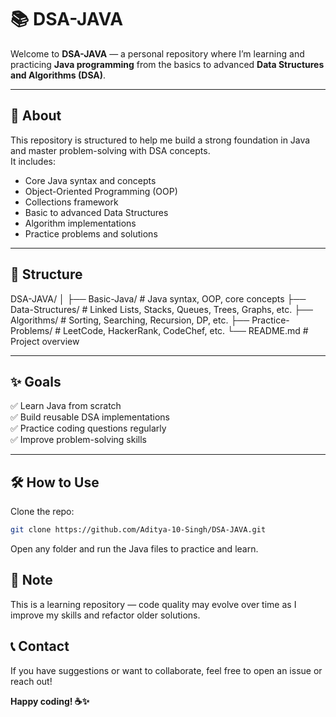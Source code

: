 # 📚 DSA-JAVA

Welcome to **DSA-JAVA** — a personal repository where I’m learning and practicing **Java programming** from the basics to advanced **Data Structures and Algorithms (DSA)**.

---

## 🚀 About

This repository is structured to help me build a strong foundation in Java and master problem-solving with DSA concepts.  
It includes:

- Core Java syntax and concepts
- Object-Oriented Programming (OOP)
- Collections framework
- Basic to advanced Data Structures
- Algorithm implementations
- Practice problems and solutions

---

## 📂 Structure

DSA-JAVA/
│
├── Basic-Java/ # Java syntax, OOP, core concepts
├── Data-Structures/ # Linked Lists, Stacks, Queues, Trees, Graphs, etc.
├── Algorithms/ # Sorting, Searching, Recursion, DP, etc.
├── Practice-Problems/ # LeetCode, HackerRank, CodeChef, etc.
└── README.md # Project overview

---

## ✨ Goals

✅ Learn Java from scratch  
✅ Build reusable DSA implementations  
✅ Practice coding questions regularly  
✅ Improve problem-solving skills

---

## 🛠️ How to Use

Clone the repo:

```bash
git clone https://github.com/Aditya-10-Singh/DSA-JAVA.git
```
Open any folder and run the Java files to practice and learn.

## 📌 Note
This is a learning repository — code quality may evolve over time as I improve my skills and refactor older solutions.

## 📞 Contact
If you have suggestions or want to collaborate, feel free to open an issue or reach out!

**Happy coding! ☕✨**